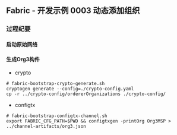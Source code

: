 ## Fabric - 开发示例 0003 动态添加组织

### 过程纪要

#### 启动原始网络

#### 生成Org3构件

- crypto

```shell script
# fabric-bootstrap-crypto-generate.sh
cryptogen generate --config=./crypto-config.yaml
cp -r ../crypto-config/ordererOrganizations ./crypto-config/
```

- configtx

```shell script
# fabric-bootstrap-configtx-channel.sh
export FABRIC_CFG_PATH=$PWD && configtxgen -printOrg Org3MSP > ../channel-artifacts/org3.json
```
